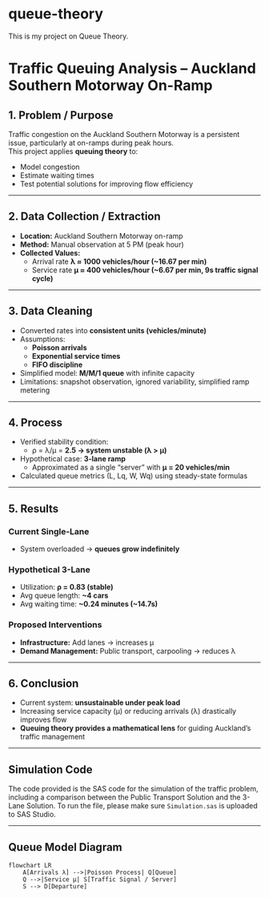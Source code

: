 # queue-theory
This is my project on Queue Theory.

# Traffic Queuing Analysis – Auckland Southern Motorway On-Ramp  

## 1. Problem / Purpose  
Traffic congestion on the Auckland Southern Motorway is a persistent issue, particularly at on-ramps during peak hours.  
This project applies **queuing theory** to:  
- Model congestion  
- Estimate waiting times  
- Test potential solutions for improving flow efficiency  

---

## 2. Data Collection / Extraction  
- **Location:** Auckland Southern Motorway on-ramp  
- **Method:** Manual observation at 5 PM (peak hour)  
- **Collected Values:**  
  - Arrival rate **λ ≈ 1000 vehicles/hour (~16.67 per min)**  
  - Service rate **μ ≈ 400 vehicles/hour (~6.67 per min, 9s traffic signal cycle)**  

---

## 3. Data Cleaning  
- Converted rates into **consistent units (vehicles/minute)**  
- Assumptions:  
  - **Poisson arrivals**  
  - **Exponential service times**  
  - **FIFO discipline**  
- Simplified model: **M/M/1 queue** with infinite capacity  
- Limitations: snapshot observation, ignored variability, simplified ramp metering

---

## 4. Process  
- Verified stability condition:  
  - ρ = λ/μ = **2.5 → system unstable (λ > μ)**  
- Hypothetical case: **3-lane ramp**  
  - Approximated as a single “server” with **μ = 20 vehicles/min**  
- Calculated queue metrics (L, Lq, W, Wq) using steady-state formulas  

---

## 5. Results  
### Current Single-Lane  
- System overloaded → **queues grow indefinitely**  

### Hypothetical 3-Lane  
- Utilization: **ρ = 0.83 (stable)**  
- Avg queue length: **~4 cars**  
- Avg waiting time: **~0.24 minutes (~14.7s)**  

### Proposed Interventions  
- **Infrastructure:** Add lanes → increases μ  
- **Demand Management:** Public transport, carpooling → reduces λ  

---

## 6. Conclusion  
- Current system: **unsustainable under peak load**  
- Increasing service capacity (μ) or reducing arrivals (λ) drastically improves flow  
- **Queuing theory provides a mathematical lens** for guiding Auckland’s traffic management  

---

## Simulation Code
The code provided is the SAS code for the simulation of the traffic problem, including a comparison between the Public Transport Solution and the 3-Lane Solution. To run the file, please make sure `Simulation.sas` is uploaded to SAS Studio.

---

## Queue Model Diagram  

```mermaid
flowchart LR
    A[Arrivals λ] -->|Poisson Process| Q[Queue]
    Q -->|Service μ| S[Traffic Signal / Server]
    S --> D[Departure]

